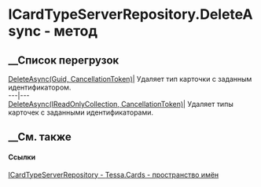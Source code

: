 # ICardTypeServerRepository.DeleteAsync - метод
##  __Список перегрузок
[DeleteAsync(Guid,
CancellationToken)](M_Tessa_Cards_ICardTypeServerRepository_DeleteAsync_1.htm)|
Удаляет тип карточки с заданным идентификатором.  
---|---  
[DeleteAsync(IReadOnlyCollection<Guid>,
CancellationToken)](M_Tessa_Cards_ICardTypeServerRepository_DeleteAsync.htm)|
Удаляет типы карточек с заданными идентификаторами.  
##  __См. также
#### Ссылки
[ICardTypeServerRepository - ](T_Tessa_Cards_ICardTypeServerRepository.htm)
[Tessa.Cards - пространство имён](N_Tessa_Cards.htm)
